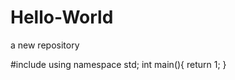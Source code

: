 # Hello-World
a new repository

#include<iostream>
 using namespace std;
 int main(){
    return 1;
 }
